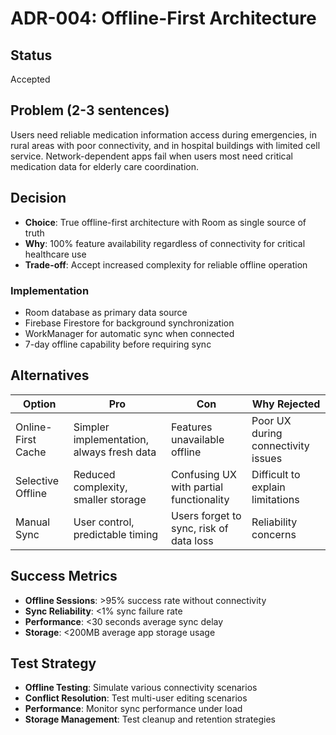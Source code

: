 # ADR-004: Offline-First Architecture

## Status
Accepted

## Problem (2-3 sentences)
Users need reliable medication information access during emergencies, in rural areas with poor connectivity, and in hospital buildings with limited cell service. Network-dependent apps fail when users most need critical medication data for elderly care coordination.

## Decision
- **Choice**: True offline-first architecture with Room as single source of truth
- **Why**: 100% feature availability regardless of connectivity for critical healthcare use
- **Trade-off**: Accept increased complexity for reliable offline operation

### Implementation
- Room database as primary data source
- Firebase Firestore for background synchronization
- WorkManager for automatic sync when connected
- 7-day offline capability before requiring sync

## Alternatives
| Option | Pro | Con | Why Rejected |
|--------|-----|-----|-------------|
| Online-First Cache | Simpler implementation, always fresh data | Features unavailable offline | Poor UX during connectivity issues |
| Selective Offline | Reduced complexity, smaller storage | Confusing UX with partial functionality | Difficult to explain limitations |
| Manual Sync | User control, predictable timing | Users forget to sync, risk of data loss | Reliability concerns |

## Success Metrics
- **Offline Sessions**: >95% success rate without connectivity
- **Sync Reliability**: <1% sync failure rate
- **Performance**: <30 seconds average sync delay
- **Storage**: <200MB average app storage usage

## Test Strategy
- **Offline Testing**: Simulate various connectivity scenarios
- **Conflict Resolution**: Test multi-user editing scenarios
- **Performance**: Monitor sync performance under load
- **Storage Management**: Test cleanup and retention strategies